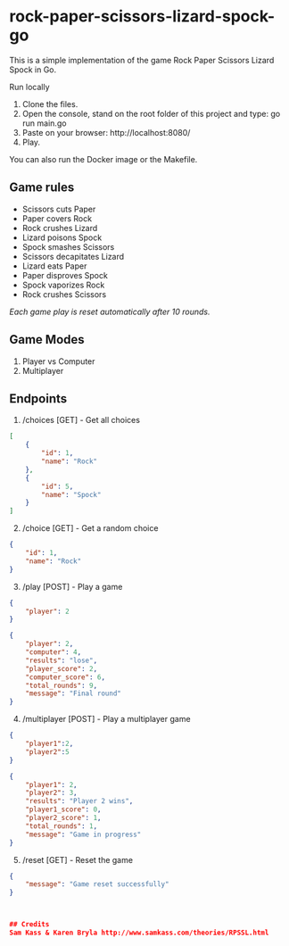 # rock-paper-scissors-lizard-spock-go

This is a simple implementation of the game Rock Paper Scissors Lizard Spock in Go.

Run locally
   1. Clone the files.
   2. Open the console, stand on the root folder of this project and type: go run main.go
   3. Paste on your browser: http://localhost:8080/
   4. Play.

You can also run the Docker image or the Makefile.

## Game rules

  - Scissors cuts Paper
  - Paper covers Rock
  - Rock crushes Lizard
  - Lizard poisons Spock
  - Spock smashes Scissors
  - Scissors decapitates Lizard
  - Lizard eats Paper
  - Paper disproves Spock
  - Spock vaporizes Rock
  - Rock crushes Scissors

  *Each game play is reset automatically after 10 rounds.*



## Game Modes

   1. Player vs Computer
   2. Multiplayer

## Endpoints

 
1. /choices [GET] - Get all choices
   
```json
[
    {
        "id": 1,
        "name": "Rock"
    },
    {
        "id": 5,
        "name": "Spock"
    }
]
```


2. /choice  [GET] - Get a random choice
   
```json
{
    "id": 1,
    "name": "Rock"
}
```

3. /play [POST] - Play a game
```json
{
    "player": 2
}
```
```json
{
    "player": 2,
    "computer": 4,
    "results": "lose",
    "player_score": 2,
    "computer_score": 6,
    "total_rounds": 9,
    "message": "Final round"
}
```

4. /multiplayer [POST] - Play a multiplayer game

```json
{
    "player1":2,
    "player2":5
}
```


```json
{
    "player1": 2,
    "player2": 3,
    "results": "Player 2 wins",
    "player1_score": 0,
    "player2_score": 1,
    "total_rounds": 1,
    "message": "Game in progress"
}
```

5. /reset [GET] - Reset the game

```json
{
    "message": "Game reset successfully"
}



## Credits
Sam Kass & Karen Bryla http://www.samkass.com/theories/RPSSL.html